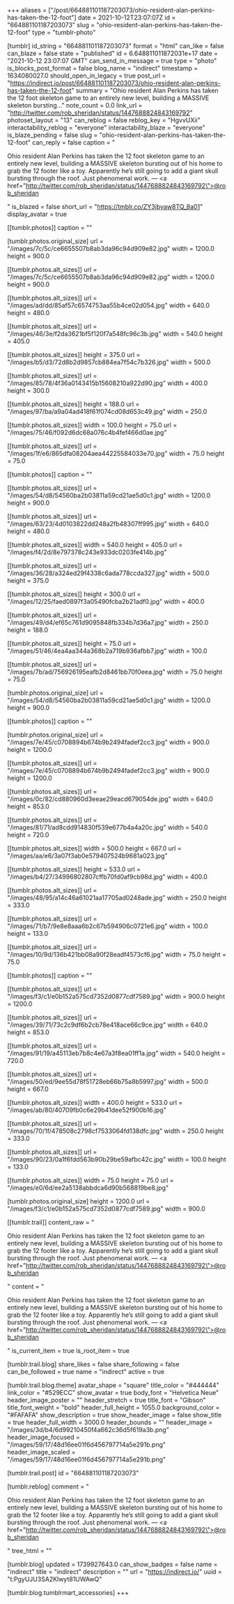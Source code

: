 +++
aliases = ["/post/664881101187203073/ohio-resident-alan-perkins-has-taken-the-12-foot"]
date = 2021-10-12T23:07:07Z
id = "664881101187203073"
slug = "ohio-resident-alan-perkins-has-taken-the-12-foot"
type = "tumblr-photo"

[tumblr]
id_string = "664881101187203073"
format = "html"
can_like = false
can_blaze = false
state = "published"
id = 6.648811011872031e+17
date = "2021-10-12 23:07:07 GMT"
can_send_in_message = true
type = "photo"
is_blocks_post_format = false
blog_name = "indirect"
timestamp = 1634080027.0
should_open_in_legacy = true
post_url = "https://indirect.io/post/664881101187203073/ohio-resident-alan-perkins-has-taken-the-12-foot"
summary = "Ohio resident Alan Perkins has taken the 12 foot skeleton game to an entirely new level, building a MASSIVE skeleton bursting..."
note_count = 0.0
link_url = "http://twitter.com/rob_sheridan/status/1447688824843169792"
photoset_layout = "13"
can_reblog = false
reblog_key = "HgvvUXii"
interactability_reblog = "everyone"
interactability_blaze = "everyone"
is_blaze_pending = false
slug = "ohio-resident-alan-perkins-has-taken-the-12-foot"
can_reply = false
caption = "<p>Ohio resident Alan Perkins has taken the 12 foot skeleton game to an entirely new level, building a MASSIVE skeleton bursting out of his home to grab the 12 footer like a toy. Apparently he&rsquo;s still going to add a giant skull bursting through the roof. Just phenomenal work. — <a href=\"http://twitter.com/rob_sheridan/status/1447688824843169792\">@rob_sheridan</a></p>"
is_blazed = false
short_url = "https://tmblr.co/ZY3jbyaw8TQ_8a01"
display_avatar = true

[[tumblr.photos]]
caption = ""

[tumblr.photos.original_size]
url = "/images/7c/5c/ce6655507b8ab3da96c94d909e82.jpg"
width = 1200.0
height = 900.0

[[tumblr.photos.alt_sizes]]
url = "/images/7c/5c/ce6655507b8ab3da96c94d909e82.jpg"
width = 1200.0
height = 900.0

[[tumblr.photos.alt_sizes]]
url = "/images/ad/dd/85af57c6574753aa55b4ce02d054.jpg"
width = 640.0
height = 480.0

[[tumblr.photos.alt_sizes]]
url = "/images/46/3e/f2da3621bf5f120f7a548fc96c3b.jpg"
width = 540.0
height = 405.0

[[tumblr.photos.alt_sizes]]
height = 375.0
url = "/images/b5/d3/72d8b2d9857cb884ea7f54c7b326.jpg"
width = 500.0

[[tumblr.photos.alt_sizes]]
url = "/images/85/78/4f36a0143415b15608210a922d90.jpg"
width = 400.0
height = 300.0

[[tumblr.photos.alt_sizes]]
height = 188.0
url = "/images/97/ba/a9a04ad418f61f074cd08d653c49.jpg"
width = 250.0

[[tumblr.photos.alt_sizes]]
width = 100.0
height = 75.0
url = "/images/75/46/f092d6dc68a076c4b4fef466d0ae.jpg"

[[tumblr.photos.alt_sizes]]
url = "/images/1f/e6/865dfa08204aea44225584033e70.jpg"
width = 75.0
height = 75.0

[[tumblr.photos]]
caption = ""

[[tumblr.photos.alt_sizes]]
url = "/images/54/d8/54560ba2b03811a59cd21ae5d0c1.jpg"
width = 1200.0
height = 900.0

[[tumblr.photos.alt_sizes]]
url = "/images/63/23/4d0103822dd248a2fb48307ff995.jpg"
width = 640.0
height = 480.0

[[tumblr.photos.alt_sizes]]
width = 540.0
height = 405.0
url = "/images/f4/2d/8e797378c243e933dc0203fe414b.jpg"

[[tumblr.photos.alt_sizes]]
url = "/images/36/28/a324ed29f4338c6ada778ccda327.jpg"
width = 500.0
height = 375.0

[[tumblr.photos.alt_sizes]]
height = 300.0
url = "/images/12/25/faed0897f3a05490fcba2b21adf0.jpg"
width = 400.0

[[tumblr.photos.alt_sizes]]
url = "/images/49/d4/ef65c761d9095848fb334b7d36a7.jpg"
width = 250.0
height = 188.0

[[tumblr.photos.alt_sizes]]
height = 75.0
url = "/images/51/46/4ea4aa344a368b2a719b936afbb7.jpg"
width = 100.0

[[tumblr.photos.alt_sizes]]
url = "/images/7b/ad/756926195eafb2d8461bb70f0eea.jpg"
width = 75.0
height = 75.0

[tumblr.photos.original_size]
url = "/images/54/d8/54560ba2b03811a59cd21ae5d0c1.jpg"
width = 1200.0
height = 900.0

[[tumblr.photos]]
caption = ""

[tumblr.photos.original_size]
url = "/images/7e/45/c0708894b674b9b2494fadef2cc3.jpg"
width = 900.0
height = 1200.0

[[tumblr.photos.alt_sizes]]
url = "/images/7e/45/c0708894b674b9b2494fadef2cc3.jpg"
width = 900.0
height = 1200.0

[[tumblr.photos.alt_sizes]]
url = "/images/0c/82/cd880960d3eeae29eacd679054de.jpg"
width = 640.0
height = 853.0

[[tumblr.photos.alt_sizes]]
url = "/images/81/71/ad8cdd914830f539e677b4a4a20c.jpg"
width = 540.0
height = 720.0

[[tumblr.photos.alt_sizes]]
width = 500.0
height = 667.0
url = "/images/aa/e6/3a07f3ab0e579407524b9681a023.jpg"

[[tumblr.photos.alt_sizes]]
height = 533.0
url = "/images/b4/27/34996802807cffb70fd0af9cb98d.jpg"
width = 400.0

[[tumblr.photos.alt_sizes]]
url = "/images/48/95/a14c46a61021aa17705ad0248ade.jpg"
width = 250.0
height = 333.0

[[tumblr.photos.alt_sizes]]
url = "/images/71/b7/9e8e8aaa6b2c67b594906c0721e6.jpg"
width = 100.0
height = 133.0

[[tumblr.photos.alt_sizes]]
url = "/images/10/9d/136b421bb08a90f28eadf4573cf6.jpg"
width = 75.0
height = 75.0

[[tumblr.photos]]
caption = ""

[[tumblr.photos.alt_sizes]]
url = "/images/f3/c1/e0b152a575cd7352d0877cdf7589.jpg"
width = 900.0
height = 1200.0

[[tumblr.photos.alt_sizes]]
url = "/images/39/71/73c2c9df6b2cb78e418ace66c9ce.jpg"
width = 640.0
height = 853.0

[[tumblr.photos.alt_sizes]]
url = "/images/91/19/a45113eb7b8c4e67a3f8ea01ff1a.jpg"
width = 540.0
height = 720.0

[[tumblr.photos.alt_sizes]]
url = "/images/50/ed/9ee55d78f51728eb66b75a8b5997.jpg"
width = 500.0
height = 667.0

[[tumblr.photos.alt_sizes]]
width = 400.0
height = 533.0
url = "/images/ab/80/40709fb0c6e29b41dee52f900b16.jpg"

[[tumblr.photos.alt_sizes]]
url = "/images/70/1f/478508c2798cf7533064fd138dfc.jpg"
width = 250.0
height = 333.0

[[tumblr.photos.alt_sizes]]
url = "/images/90/23/0a1f6fdd563b90b29be59afbc42c.jpg"
width = 100.0
height = 133.0

[[tumblr.photos.alt_sizes]]
width = 75.0
height = 75.0
url = "/images/e0/6d/ee2a5138abbdca6d90b568819be8.jpg"

[tumblr.photos.original_size]
height = 1200.0
url = "/images/f3/c1/e0b152a575cd7352d0877cdf7589.jpg"
width = 900.0

[[tumblr.trail]]
content_raw = "<p>Ohio resident Alan Perkins has taken the 12 foot skeleton game to an entirely new level, building a MASSIVE skeleton bursting out of his home to grab the 12 footer like a toy. Apparently he’s still going to add a giant skull bursting through the roof. Just phenomenal work. — <a href=\"http://twitter.com/rob_sheridan/status/1447688824843169792\">@rob_sheridan</a></p>"
content = "<p>Ohio resident Alan Perkins has taken the 12 foot skeleton game to an entirely new level, building a MASSIVE skeleton bursting out of his home to grab the 12 footer like a toy. Apparently he&rsquo;s still going to add a giant skull bursting through the roof. Just phenomenal work. &mdash; <a href=\"http://twitter.com/rob_sheridan/status/1447688824843169792\">@rob_sheridan</a></p>"
is_current_item = true
is_root_item = true

[tumblr.trail.blog]
share_likes = false
share_following = false
can_be_followed = true
name = "indirect"
active = true

[tumblr.trail.blog.theme]
avatar_shape = "square"
title_color = "#444444"
link_color = "#529ECC"
show_avatar = true
body_font = "Helvetica Neue"
header_image_poster = ""
header_stretch = true
title_font = "Gibson"
title_font_weight = "bold"
header_full_height = 1055.0
background_color = "#FAFAFA"
show_description = true
show_header_image = false
show_title = true
header_full_width = 3000.0
header_bounds = ""
header_image = "/images/3d/b4/6d99210450f4a662c36d5f619a3b.png"
header_image_focused = "/images/59/17/48d16ee01f6d456797714a5e291b.png"
header_image_scaled = "/images/59/17/48d16ee01f6d456797714a5e291b.png"

[tumblr.trail.post]
id = "664881101187203073"

[tumblr.reblog]
comment = "<p>Ohio resident Alan Perkins has taken the 12 foot skeleton game to an entirely new level, building a MASSIVE skeleton bursting out of his home to grab the 12 footer like a toy. Apparently he’s still going to add a giant skull bursting through the roof. Just phenomenal work. — <a href=\"http://twitter.com/rob_sheridan/status/1447688824843169792\">@rob_sheridan</a></p>"
tree_html = ""

[tumblr.blog]
updated = 1739927643.0
can_show_badges = false
name = "indirect"
title = "indirect"
description = ""
url = "https://indirect.io/"
uuid = "t:PgyUJU3SA2Klwyt81UWAwQ"

[tumblr.blog.tumblrmart_accessories]
+++
